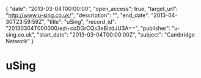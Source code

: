 {
  "date": "2013-03-04T00:00:00", 
  "open_access": true, 
  "target_url": "http://www.u-sing.co.uk/", 
  "description": "", 
  "end_date": "2013-04-30T23:59:59Z", 
  "title": "uSing", 
  "record_id": "20130304T000000/ezi+coDGrCQs3eBizdJU3A==", 
  "publisher": "u-sing.co.uk", 
  "start_date": "2013-03-04T00:00:00Z", 
  "subject": "Cambridge Network"
}

# uSing

